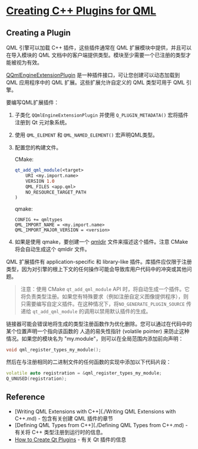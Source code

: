 # [Creating C++ Plugins for QML](https://doc.qt.io/qt-6/qtqml-modules-cppplugins.html)

## Creating a Plugin

QML 引擎可以加载 C++ 插件，这些插件通常在 QML 扩展模块中提供，并且可以在导入模块的 QML 文档中的客户端提供类型。模块至少需要一个已注册的类型才能被视为有效。

[QQmlEngineExtensionPlugin](https://doc.qt.io/qt-6/qqmlengineextensionplugin.html) 是一种插件接口，可让您创建可以动态加载到 QML 应用程序中的 QML 扩展。这些扩展允许自定义的 QML 类型可用于 QML 引擎。

要编写QML扩展插件：

1. 子类化 `QQmlEngineExtensionPlugin` 并使用 `Q_PLUGIN_METADATA()` 宏将插件注册到 Qt 元对象系统。

2. 使用 `QML_ELEMENT` 和 `QML_NAMED_ELEMENT()` 宏声明QML类型。

3. 配置您的构建文件。

   CMake:

   ```cmake
   qt_add_qml_module(<target>
       URI <my.import.name>
       VERSION 1.0
       QML_FILES <app.qml>
       NO_RESOURCE_TARGET_PATH
   )
   ```

   qmake:

   ```qmake
   CONFIG += qmltypes
   QML_IMPORT_NAME = <my.import.name>
   QML_IMPORT_MAJOR_VERSION = <version>
   ```

4. 如果是使用 qmake，要创建一个 [qmldir](https://doc.qt.io/qt-6/qtqml-modules-qmldir.html) 文件来描述这个插件。注意 CMake 将会自动生成这个 qmldir 文件。

QML 扩展插件有 application-specific 和 library-like 插件。库插件应仅限于注册类型，因为对引擎的根上下文的任何操作可能会导致库用户代码中的冲突或其他问题。

> 注意：使用 CMake `qt_add_qml_module` API 时，将自动生成一个插件。它将负责类型注册。如果您有特殊要求（例如注册自定义图像提供程序），则只需要编写自定义插件。在这种情况下，将`NO_GENERATE_PLUGIN_SOURCE` 传递给 `qt_add_qml_module` 的调用以禁用默认插件的生成。

链接器可能会错误地将生成的类型注册函数作为优化删除。您可以通过在代码中的某个位置声明一个指向该函数的 人造的易失性指针 (volatile pointer) 来防止这种情况。如果您的模块名为 "my.module"，则可以在全局范围内添加前向声明：

```c++
void qml_register_types_my_module();
```

然后在与注册相同的二进制文件的任何函数的实现中添加以下代码片段：

```c++
volatile auto registration = &qml_register_types_my_module;
Q_UNUSED(registration);
```

## Reference

- [Writing QML Extensions with C++](./Writing QML Extensions with C++.md) - 包含有关创建 QML 插件的章节
- [Defining QML Types from C++](./Defining QML Types from C++.md) - 有关将 C++ 类型注册到运行时的信息。
- [How to Create Qt Plugins](https://doc.qt.io/qt-6/plugins-howto.html) - 有关 Qt 插件的信息